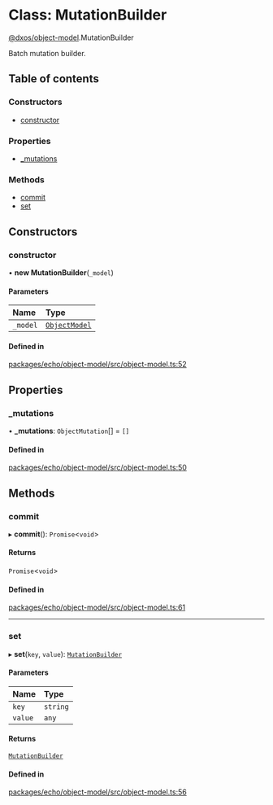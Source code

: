 # Class: MutationBuilder

[@dxos/object-model](../modules/dxos_object_model.md).MutationBuilder

Batch mutation builder.

## Table of contents

### Constructors

- [constructor](dxos_object_model.MutationBuilder.md#constructor)

### Properties

- [\_mutations](dxos_object_model.MutationBuilder.md#_mutations)

### Methods

- [commit](dxos_object_model.MutationBuilder.md#commit)
- [set](dxos_object_model.MutationBuilder.md#set)

## Constructors

### constructor

• **new MutationBuilder**(`_model`)

#### Parameters

| Name | Type |
| :------ | :------ |
| `_model` | [`ObjectModel`](dxos_object_model.ObjectModel.md) |

#### Defined in

[packages/echo/object-model/src/object-model.ts:52](https://github.com/dxos/dxos/blob/e3b936721/packages/echo/object-model/src/object-model.ts#L52)

## Properties

### \_mutations

• **\_mutations**: `ObjectMutation`[] = `[]`

#### Defined in

[packages/echo/object-model/src/object-model.ts:50](https://github.com/dxos/dxos/blob/e3b936721/packages/echo/object-model/src/object-model.ts#L50)

## Methods

### commit

▸ **commit**(): `Promise`<`void`\>

#### Returns

`Promise`<`void`\>

#### Defined in

[packages/echo/object-model/src/object-model.ts:61](https://github.com/dxos/dxos/blob/e3b936721/packages/echo/object-model/src/object-model.ts#L61)

___

### set

▸ **set**(`key`, `value`): [`MutationBuilder`](dxos_object_model.MutationBuilder.md)

#### Parameters

| Name | Type |
| :------ | :------ |
| `key` | `string` |
| `value` | `any` |

#### Returns

[`MutationBuilder`](dxos_object_model.MutationBuilder.md)

#### Defined in

[packages/echo/object-model/src/object-model.ts:56](https://github.com/dxos/dxos/blob/e3b936721/packages/echo/object-model/src/object-model.ts#L56)
